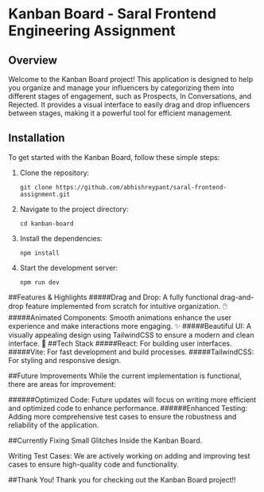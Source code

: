 # Kanban Board - Saral Frontend Engineering Assignment

## Overview

Welcome to the Kanban Board project! This application is designed to help you organize and manage your influencers by categorizing them into different stages of engagement, such as Prospects, In Conversations, and Rejected. It provides a visual interface to easily drag and drop influencers between stages, making it a powerful tool for efficient management.

## Installation

To get started with the Kanban Board, follow these simple steps:

1. Clone the repository:

   ```
   git clone https://github.com/abhishreypant/saral-frontend-assignment.git
   ```

2. Navigate to the project directory:

   ```
   cd kanban-board
   ```

3. Install the dependencies:

   ```
   npm install
   ```

4. Start the development server:

   ```
   npm run dev
   ```

##Features & Highlights
#####Drag and Drop: A fully functional drag-and-drop feature implemented from scratch for intuitive organization. 🖱️
#####Animated Components: Smooth animations enhance the user experience and make interactions more engaging. ✨
#####Beautiful UI: A visually appealing design using TailwindCSS to ensure a modern and clean interface. 🎨
##Tech Stack
#####React: For building user interfaces.
#####Vite: For fast development and build processes.
#####TailwindCSS: For styling and responsive design.

##Future Improvements
While the current implementation is functional, there are areas for improvement:

######Optimized Code: Future updates will focus on writing more efficient and optimized code to enhance performance.
######Enhanced Testing: Adding more comprehensive test cases to ensure the robustness and reliability of the application.

##Currently Fixing
Small Glitches Inside the Kanban Board.

Writing Test Cases: We are actively working on adding and improving test cases to ensure high-quality code and functionality.

##Thank You!
Thank you for checking out the Kanban Board project!!
